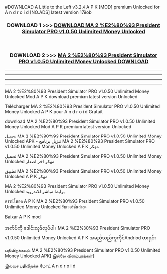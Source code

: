 #DOWNLOAD A Little to the Left v3.2.4 A P K [MOD] premium Unlocked for A n d r o i d [NO.ADS] latest version 179ob 



<div align="center">

<h3>DOWNLOAD 1 >>> <a href="https://getmod1.web.app/?judule=Btd Battles">DOWNLOAD MA 2 %E2%80%93 President Simulator PRO v1.0.50 Unlimited Money Unlocked </a></h3><br>

<h3>DOWNLOAD 2 >>> <a href="https://getmod1.web.app/?judule=Btd Battles">MA 2 %E2%80%93 President Simulator PRO v1.0.50 Unlimited Money Unlocked  DOWNLOAD </a></h3>

</div>


----------------------------------------------------------

----------------------------------------------------------

----------------------------------------------------------

----------------------------------------------------------


MA 2 %E2%80%93 President Simulator PRO v1.0.50 Unlimited Money Unlocked  Mod A P K download premium latest version Unlocked

Télécharger MA 2 %E2%80%93 President Simulator PRO v1.0.50 Unlimited Money Unlocked  A P K pour A n d r o i d Gratuit

download MA 2 %E2%80%93 President Simulator PRO v1.0.50 Unlimited Money Unlocked  Mod A P K premium latest version Unlocked

تحميل MA 2 %E2%80%93 President Simulator PRO v1.0.50 Unlimited Money Unlocked  APK - تنزيل برنامج MA 2 %E2%80%93 President Simulator PRO v1.0.50 Unlimited Money Unlocked  A P K مهكر

تحميل MA 2 %E2%80%93 President Simulator PRO v1.0.50 Unlimited Money Unlocked  مهكر اخر اصدار

تطبيق MA 2 %E2%80%93 President Simulator PRO v1.0.50 Unlimited Money Unlocked  A P K مهكر

MA 2 %E2%80%93 President Simulator PRO v1.0.50 Unlimited Money Unlocked  برابط مباشر للاندرويد

ดาวน์โหลด A P K MA 2 %E2%80%93 President Simulator PRO v1.0.50 Unlimited Money Unlocked  รับเวอร์ชันล่าสุด

Baixar A P K mod

အက်ပ်ကို ဒေါင်းလုဒ်လုပ်ပါ။ MA 2 %E2%80%93 President Simulator PRO v1.0.50 Unlimited Money Unlocked  A P K အမည်သည်ကူကိုင်Andriod ဗားရှင်း

பதிவிறக்கவும் MA 2 %E2%80%93 President Simulator PRO v1.0.50 Unlimited Money Unlocked  APK[ இல்லை விளம்பரங்கள்] 
 
இலவச பதிவிறக்க மோட் A n d r o i d



